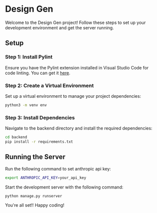 # Design Gen

Welcome to the Design Gen project! Follow these steps to set up your development environment and get the server running.

## Setup

### Step 1: Install Pylint

Ensure you have the Pylint extension installed in Visual Studio Code for code linting. You can get it [here](https://marketplace.visualstudio.com/items?itemName=ms-python.pylint).

### Step 2: Create a Virtual Environment

Set up a virtual environment to manage your project dependencies:

```sh
python3 -m venv env
```

### Step 3: Install Dependencies

Navigate to the backend directory and install the required dependencies:

```sh
cd backend
pip install -r requirements.txt
```

## Running the Server

Run the following command to set anthropic api key:

```sh
export ANTHROPIC_API_KEY=your_api_key
```

Start the development server with the following command:

```sh
python manage.py runserver
```

You're all set!! Happy coding!
